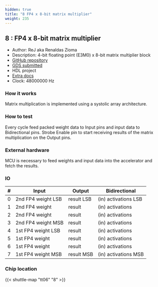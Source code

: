 ```yaml
---
hidden: true
title: "8 FP4 x 8-bit matrix multiplier"
weight: 235
---
```


## 8 : FP4 x 8-bit matrix multiplier

* Author: ReJ aka Renaldas Zioma
* Description: 4-bit floating point (E3M0) x 8-bit matrix multiplier block
* [GitHub repository](https://github.com/rejunity/tiny-asic-4bit-matrix-mul)
* [GDS submitted](https://github.com/rejunity/tiny-asic-4bit-matrix-mul/actions/runs/8756604313)
* HDL project
* [Extra docs](None)
* Clock: 48000000 Hz

<!---

This file is used to generate your project datasheet. Please fill in the information below and delete any unused
sections.

You can also include images in this folder and reference them in the markdown. Each image must be less than
512 kb in size, and the combined size of all images must be less than 1 MB.
-->


### How it works

Matrix multiplication is implemented using a systolic array architecture.

### How to test

Every cycle feed packed weight data to Input pins and input data to Bidirectional pins.
Strobe Enable pin to start receiving results of the matrix multiplication on the Output pins.

### External hardware

MCU is necessary to feed weights and input data into the accelerator and fetch the results.


### IO

| # | Input          | Output         | Bidirectional   |
| - | -------------- | -------------- | --------------- |
| 0 | 2nd FP4 weight LSB | result LSB | (in) activations LSB |
| 1 | 2nd FP4 weight | result  | (in) activations |
| 2 | 2nd FP4 weight | result  | (in) activations |
| 3 | 2nd FP4 weight MSB | result  | (in) activations |
| 4 | 1st FP4 weight LSB | result  | (in) activations |
| 5 | 1st FP4 weight | result  | (in) activations |
| 6 | 1st FP4 weight | result  | (in) activations |
| 7 | 1st FP4 weight MSB | result MSB | (in) activations MSB |

### Chip location

{{< shuttle-map "tt06" "8" >}}
